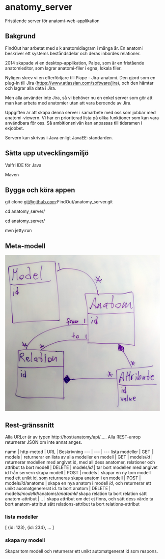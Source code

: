 # anatomy_server
Fristående server för anatomi-web-applikation

## Bakgrund

FindOut har arbetat med s k anatomidiagram i många år. En anatomi beskriver ett systems beståndsdelar och deras inbördes relationer.

2014 skapade vi en desktop-applikation, Paipe, som är en fristående anatomieditor, som lagrar anatomi-filer i egna, lokala filer.

Nyligen skrev vi en efterförljare till Piape - Jira-anatomi. Den gjord som en plug-in till Jira (https://www.atlassian.com/software/jira), och den hämtar och lagrar alla data i Jira.

Men alla använder inte Jira, så vi behöver nu en enkel server som gör att man kan arbeta med anatomier utan att vara beroende av Jira.

Uppgiften är att skapa denna server i samarbete med oss som jobbar med anatomi-viewern. Vi har en prioriterad lista på olika funktioner som kan vara användbara för oss. Så ambitionsnivån kan anpassas till tidsramen i exjobbet.

Servern kan skrivas i Java enligt JavaEE-standarden.

## Sätta upp utvecklingsmiljö

Valfri IDE för Java

Maven

## Bygga och köra appen

git clone git@github.com:FindOut/anatomy_server.git

cd anatomy_server/

cd anatomy_server/

mvn jetty:run

## Meta-modell

![meta-modell](anatomy_server_model.jpg)

## Rest-gränssnitt

Alla URLer är av typen http://host/anatomy/api/..... 
Alla REST-anrop returnerar JSON om inte annat anges.

 namn | http-metod | URL | Beskrivning 
 --- | --- | --- 
lista modeller | GET | models | returnerar en lista av alla modeller
en modell | GET | models/*id* | returnerar modellen med angivet id, med all dess anatomer, relationer och attribut
ta bort modell | DELETE | models/*id* | tar bort modellen med angivet id från servern
skapa modell | POST | models | skapar en ny tom modell med ett unikt id, som returneras
skapa anatom i en modell | POST | models/*id*/anatoms | skapa en nya anatom i modell *id*, och returnerar ett unikt auomatgenererat id.
ta bort anatom | DELETE | models/*modelId*/anatoms/*anatomId*
skapa relation
ta bort relation
sätt anatom-attribut | .. | skapa attribut om det ej finns, och sätt dess värde
ta bort anatom-attribut
sätt relations-attribut
ta bort relations-attribut

### lista modeller

[
  {id: 123},
  {id: 234},
  ...
]

### skapa ny modell

Skapar tom modell och returnerar ett unikt automatgenerat id som respons.

